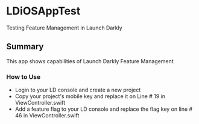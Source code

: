 # LDiOSAppTest
Testing Feature Management in Launch Darkly

## Summary
This app shows capabilities of Launch Darkly Feature Management

### How to Use
- Login to your LD console and create a new project
- Copy your project's mobile key and replace it on Line # 19 in ViewController.swift
- Add a feature flag to your LD console and replace the flag key on line # 46 in ViewController.swift

